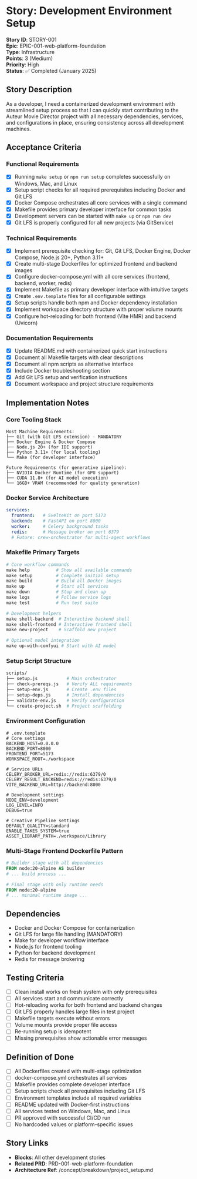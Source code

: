 # Story: Development Environment Setup

**Story ID**: STORY-001  
**Epic**: EPIC-001-web-platform-foundation  
**Type**: Infrastructure  
**Points**: 3 (Medium)  
**Priority**: High  
**Status**: ✅ Completed (January 2025)  

## Story Description
As a developer, I need a containerized development environment with streamlined setup process so that I can quickly start contributing to the Auteur Movie Director project with all necessary dependencies, services, and configurations in place, ensuring consistency across all development machines.

## Acceptance Criteria

### Functional Requirements
- [x] Running `make setup` or `npm run setup` completes successfully on Windows, Mac, and Linux
- [x] Setup script checks for all required prerequisites including Docker and Git LFS
- [x] Docker Compose orchestrates all core services with a single command
- [x] Makefile provides primary developer interface for common tasks
- [x] Development servers can be started with `make up` or `npm run dev`
- [x] Git LFS is properly configured for all new projects (via GitService)

### Technical Requirements
- [x] Implement prerequisite checking for: Git, Git LFS, Docker Engine, Docker Compose, Node.js 20+, Python 3.11+
- [x] Create multi-stage Dockerfiles for optimized frontend and backend images
- [x] Configure docker-compose.yml with all core services (frontend, backend, worker, redis)
- [x] Implement Makefile as primary developer interface with intuitive targets
- [x] Create `.env.template` files for all configurable settings
- [x] Setup scripts handle both npm and Docker dependency installation
- [x] Implement workspace directory structure with proper volume mounts
- [x] Configure hot-reloading for both frontend (Vite HMR) and backend (Uvicorn)

### Documentation Requirements
- [x] Update README.md with containerized quick start instructions
- [x] Document all Makefile targets with clear descriptions
- [x] Document all npm scripts as alternative interface
- [x] Include Docker troubleshooting section
- [x] Add Git LFS setup and verification instructions
- [x] Document workspace and project structure requirements

## Implementation Notes

### Core Tooling Stack
```
Host Machine Requirements:
├── Git (with Git LFS extension) - MANDATORY
├── Docker Engine & Docker Compose
├── Node.js 20+ (for IDE support)
├── Python 3.11+ (for local tooling)
└── Make (for developer interface)

Future Requirements (for generative pipeline):
├── NVIDIA Docker Runtime (for GPU support)
├── CUDA 11.8+ (for AI model execution)
└── 16GB+ VRAM (recommended for quality generation)
```

### Docker Service Architecture
```yaml
services:
  frontend:   # SvelteKit on port 5173
  backend:    # FastAPI on port 8000
  worker:     # Celery background tasks
  redis:      # Message broker on port 6379
  # Future: crew-orchestrator for multi-agent workflows
```

### Makefile Primary Targets
```makefile
# Core workflow commands
make help          # Show all available commands
make setup         # Complete initial setup
make build         # Build all Docker images
make up            # Start all services
make down          # Stop and clean up
make logs          # Follow service logs
make test          # Run test suite

# Development helpers
make shell-backend  # Interactive backend shell
make shell-frontend # Interactive frontend shell
make new-project    # Scaffold new project

# Optional model integration
make up-with-comfyui # Start with AI model
```

### Setup Script Structure
```bash
scripts/
├── setup.js           # Main orchestrator
├── check-prereqs.js   # Verify ALL requirements
├── setup-env.js       # Create .env files
├── setup-deps.js      # Install dependencies
├── validate-env.js    # Verify configuration
└── create-project.sh  # Project scaffolding
```

### Environment Configuration
```env
# .env.template
# Core settings
BACKEND_HOST=0.0.0.0
BACKEND_PORT=8000
FRONTEND_PORT=5173
WORKSPACE_ROOT=./workspace

# Service URLs
CELERY_BROKER_URL=redis://redis:6379/0
CELERY_RESULT_BACKEND=redis://redis:6379/0
VITE_BACKEND_URL=http://backend:8000

# Development settings
NODE_ENV=development
LOG_LEVEL=INFO
DEBUG=true

# Creative Pipeline settings
DEFAULT_QUALITY=standard
ENABLE_TAKES_SYSTEM=true
ASSET_LIBRARY_PATH=./workspace/Library
```

### Multi-Stage Frontend Dockerfile Pattern
```dockerfile
# Builder stage with all dependencies
FROM node:20-alpine AS builder
# ... build process ...

# Final stage with only runtime needs
FROM node:20-alpine
# ... minimal runtime image ...
```

## Dependencies
- Docker and Docker Compose for containerization
- Git LFS for large file handling (MANDATORY)
- Make for developer workflow interface
- Node.js for frontend tooling
- Python for backend development
- Redis for message brokering

## Testing Criteria
- [ ] Clean install works on fresh system with only prerequisites
- [ ] All services start and communicate correctly
- [ ] Hot-reloading works for both frontend and backend changes
- [ ] Git LFS properly handles large files in test project
- [ ] Makefile targets execute without errors
- [ ] Volume mounts provide proper file access
- [ ] Re-running setup is idempotent
- [ ] Missing prerequisites show actionable error messages

## Definition of Done
- [ ] All Dockerfiles created with multi-stage optimization
- [ ] docker-compose.yml orchestrates all services
- [ ] Makefile provides complete developer interface
- [ ] Setup scripts check all prerequisites including Git LFS
- [ ] Environment templates include all required variables
- [ ] README updated with Docker-first instructions
- [ ] All services tested on Windows, Mac, and Linux
- [ ] PR approved with successful CI/CD run
- [ ] No hardcoded values or platform-specific issues

## Story Links
- **Blocks**: All other development stories
- **Related PRD**: PRD-001-web-platform-foundation
- **Architecture Ref**: /concept/breakdown/project_setup.md